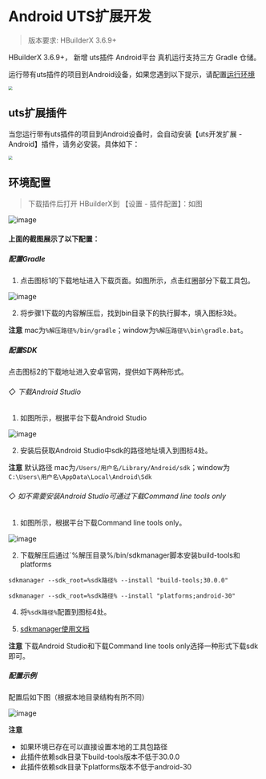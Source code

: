 # Android UTS扩展开发

> 版本要求: HBuilderX 3.6.9+

HBuilderX 3.6.9+， 新增 uts插件 Android平台 真机运行支持三方 Gradle 仓储。

运行带有uts插件的项目到Android设备，如果您遇到以下提示，请配置[运行环境](#Android环境配置)

<img src="https://qiniu-web-assets.dcloud.net.cn/unidoc/zh/20221111173829.jpg" style="zoom: 50%;" />

## uts扩展插件

当您运行带有uts插件的项目到Android设备时，会自动安装【uts开发扩展 - Android】插件，请务必安装。具体如下：

<img src="https://qiniu-web-assets.dcloud.net.cn/unidoc/zh/20221111171012.jpg" style="zoom: 50%" />

## 环境配置
> 下载插件后打开 HBuilderX到 【设置 - 插件配置】：如图

![image](https://qiniu-web-assets.dcloud.net.cn/unidoc/zh/%E9%85%8D%E7%BD%AE.png)

#### 上面的截图展示了以下配置：

##### 配置Gradle

1. 点击图标1的下载地址进入下载页面。如图所示，点击红圈部分下载工具包。

 ![image](https://qiniu-web-assets.dcloud.net.cn/unidoc/zh/gradle.png)
 
2. 将步骤1下载的内容解压后，找到bin目录下的执行脚本，填入图标3处。

**注意** mac为`%解压路径%/bin/gradle`；window为`%解压路径%\bin\gradle.bat`。

##### 配置SDK

点击图标2的下载地址进入安卓官网，提供如下两种形式。

###### ◇ 下载Android Studio
1. 如图所示，根据平台下载Android Studio

![image](https://qiniu-web-assets.dcloud.net.cn/unidoc/zh/sdk-2.png)

2. 安装后获取Android Studio中sdk的路径地址填入到图标4处。

**注意** 默认路径 mac为`/Users/用户名/Library/Android/sdk`；window为`C:\Users\用户名\AppData\Local\Android\Sdk`

###### ◇ 如不需要安装Android Studio可通过下载Command line tools only
1. 如图所示，根据平台下载Command line tools only。

![image](https://qiniu-web-assets.dcloud.net.cn/unidoc/zh/sdk.png)
 
2. 下载解压后通过`%解压目录%/bin/sdkmanager脚本安装build-tools和platforms
```
sdkmanager --sdk_root=%sdk路径% --install "build-tools;30.0.0"

sdkmanager --sdk_root=%sdk路径% --install "platforms;android-30"
```

4. 将`%sdk路径%`配置到图标4处。

5. [sdkmanager使用文档](https://developer.android.google.cn/studio/command-line/sdkmanager)

**注意** 下载Android Studio和下载Command line tools only选择一种形式下载sdk即可。

##### 配置示例
配置后如下图（根据本地目录结构有所不同）

 ![image](https://qiniu-web-assets.dcloud.net.cn/unidoc/zh/%E9%85%8D%E7%BD%AE%E5%AE%8C%E6%88%90.png)

**注意**

- 如果环境已存在可以直接设置本地的工具包路径
- 此插件依赖sdk目录下build-tools版本不低于30.0.0
- 此插件依赖sdk目录下platforms版本不低于android-30
